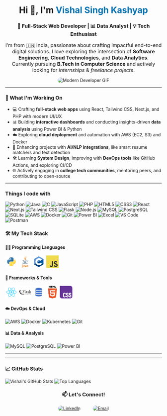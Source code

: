 <!-- Header Section -->
<h1 align="center">
  Hi 👋, I'm <span style="color:#0073b1;"><strong>Vishal Singh Kashyap</strong></span>
</h1>

<h3 align="center">
  🚀 Full-Stack Web Developer | 📊 Data Analyst | 💡 Tech Enthusiast
</h3>

<p align="center" style="max-width: 700px; margin: auto; font-size: 16px;">
  I’m from 🇮🇳 India, passionate about crafting impactful end-to-end digital solutions. I love exploring the intersection of 
  <strong>Software Engineering</strong>, <strong>Cloud Technologies</strong>, and <strong>Data Analytics</strong>. <br/>
  Currently pursuing <strong>B.Tech in Computer Science</strong> and actively looking for <em>internships</em> & <em>freelance projects</em>.
</p>

<!-- GIF (updated to a cleaner, modern style) -->
<p align="center">
  <img src="https://media.giphy.com/media/qgQUggAC3Pfv687qPC/giphy.gif" 
       alt="Modern Developer GIF" width="480" height="300" style="border-radius: 10px;" />
</p>


---

### 🚀 What I'm Working On

- 💻 Crafting **full-stack web apps** using React, Tailwind CSS, Next.js, and PHP with modern UI/UX
- 📊 Building **interactive dashboards** and conducting insights-driven **data analysis** using Power BI & Python
- ☁️ Exploring **cloud deployment** and automation with AWS (EC2, S3) and Docker
- 🧠 Enhancing projects with **AI/NLP integrations**, like smart resume matchers and text detection
- 🛠️ Learning **System Design**, improving with **DevOps tools** like GitHub Actions, and exploring CI/CD
- 🌐 Actively engaging in **college tech communities**, mentoring peers, and contributing to open-source


---
<h3>Things I code with</h3>
<p> <!-- Languages --> <img alt="Python" src="https://img.shields.io/badge/-Python-3776AB?style=flat-square&logo=python&logoColor=white" /> <img alt="Java" src="https://img.shields.io/badge/-Java-007396?style=flat-square&logo=java&logoColor=white" /> <img alt="C" src="https://img.shields.io/badge/-C-00599C?style=flat-square&logo=c&logoColor=white" /> <img alt="JavaScript" src="https://img.shields.io/badge/-JavaScript-F7DF1E?style=flat-square&logo=javascript&logoColor=black" /> <img alt="PHP" src="https://img.shields.io/badge/-PHP-777BB4?style=flat-square&logo=php&logoColor=white" /> <!-- Frontend --> <img alt="HTML5" src="https://img.shields.io/badge/-HTML5-E34F26?style=flat-square&logo=html5&logoColor=white" /> <img alt="CSS3" src="https://img.shields.io/badge/-CSS3-1572B6?style=flat-square&logo=css3&logoColor=white" /> <img alt="React" src="https://img.shields.io/badge/-React-61DAFB?style=flat-square&logo=react&logoColor=black" /> <img alt="Next.js" src="https://img.shields.io/badge/-Next.js-000000?style=flat-square&logo=next.js&logoColor=white" /> <img alt="Tailwind CSS" src="https://img.shields.io/badge/-Tailwind_CSS-38B2AC?style=flat-square&logo=tailwind-css&logoColor=white" /> <!-- Backend & Frameworks --> <img alt="Flask" src="https://img.shields.io/badge/-Flask-000000?style=flat-square&logo=flask&logoColor=white" /> <img alt="Node.js" src="https://img.shields.io/badge/-Node.js-339933?style=flat-square&logo=node.js&logoColor=white" /> <!-- Databases --> <img alt="MySQL" src="https://img.shields.io/badge/-MySQL-4479A1?style=flat-square&logo=mysql&logoColor=white" /> <img alt="PostgreSQL" src="https://img.shields.io/badge/-PostgreSQL-336791?style=flat-square&logo=postgresql&logoColor=white" /> <img alt="SQLite" src="https://img.shields.io/badge/-SQLite-003B57?style=flat-square&logo=sqlite&logoColor=white" /> <!-- DevOps & Cloud --> <img alt="AWS" src="https://img.shields.io/badge/-AWS-232F3E?style=flat-square&logo=amazon-aws&logoColor=white" /> <img alt="Docker" src="https://img.shields.io/badge/-Docker-2496ED?style=flat-square&logo=docker&logoColor=white" /> <img alt="Git" src="https://img.shields.io/badge/-Git-F05032?style=flat-square&logo=git&logoColor=white" /> <!-- Data & Visualization --> <img alt="Power BI" src="https://img.shields.io/badge/-Power%20BI-F2C811?style=flat-square&logo=powerbi&logoColor=black" /> <img alt="Excel" src="https://img.shields.io/badge/-Excel-217346?style=flat-square&logo=microsoft-excel&logoColor=white" /> <!-- Tools --> <img alt="VS Code" src="https://img.shields.io/badge/-VS%20Code-007ACC?style=flat-square&logo=visual-studio-code&logoColor=white" /> <img alt="Postman" src="https://img.shields.io/badge/-Postman-FF6C37?style=flat-square&logo=postman&logoColor=white" /> </p>

### 🛠️ My Tech Stack

#### 👨‍💻 Programming Languages
<p align="left">
  <img src="https://raw.githubusercontent.com/github/explore/main/topics/python/python.png" alt="Python" width="40" height="40" />
  <img src="https://raw.githubusercontent.com/github/explore/main/topics/java/java.png" alt="Java" width="40" height="40" />
  <img src="https://raw.githubusercontent.com/github/explore/main/topics/c/c.png" alt="C" width="40" height="40" />
  <img src="https://raw.githubusercontent.com/github/explore/main/topics/javascript/javascript.png" alt="JavaScript" width="40" height="40" />
</p>

#### 🧰 Frameworks & Tools
<p align="left">
  <img src="https://raw.githubusercontent.com/github/explore/main/topics/react/react.png" alt="React" width="40" height="40" />
  <img src="https://raw.githubusercontent.com/github/explore/main/topics/flask/flask.png" alt="Flask" width="40" height="40" />
  <img src="https://raw.githubusercontent.com/github/explore/main/topics/sql/sql.png" alt="SQL" width="40" height="40" />
  <img src="https://raw.githubusercontent.com/github/explore/main/topics/html/html.png" alt="HTML" width="40" height="40" />
  <img src="https://raw.githubusercontent.com/github/explore/main/topics/css/css.png" alt="CSS" width="40" height="40" />
</p>

#### ☁️ DevOps & Cloud
<p align="left">
  <img src="https://www.vectorlogo.zone/logos/amazon_aws/amazon_aws-icon.svg" alt="AWS" width="40" height="40" />
  <img src="https://www.vectorlogo.zone/logos/docker/docker-icon.svg" alt="Docker" width="40" height="40" />
  <img src="https://www.vectorlogo.zone/logos/kubernetes/kubernetes-icon.svg" alt="Kubernetes" width="40" height="40" />
  <img src="https://www.vectorlogo.zone/logos/git-scm/git-scm-icon.svg" alt="Git" width="40" height="40" />
</p>

#### 📊 Data & Analysis
<p align="left">
  <img src="https://www.vectorlogo.zone/logos/mysql/mysql-icon.svg" alt="MySQL" width="40" height="40" />
  <img src="https://www.vectorlogo.zone/logos/postgresql/postgresql-icon.svg" alt="PostgreSQL" width="40" height="40" />
  <img src="https://cdn.worldvectorlogo.com/logos/power-bi.svg" alt="Power BI" width="40" height="40" />
</p>

---



---

### 📈 GitHub Stats

<p align="left">
  <img height="180em" src="https://github-readme-stats.vercel.app/api?username=vishalsiingh&show_icons=true&theme=radical&count_private=true" alt="Vishal's GitHub Stats" />
  
  <img height="180em" src="https://github-readme-stats.vercel.app/api/top-langs/?username=vishalsiingh&layout=compact&langs_count=8&theme=radical" alt="Top Languages" />
</p>


<!-- 📫 Let's Connect Section -->
<!-- 📫 Let's Connect Section -->
<h3 align="center">📫 Let's Connect!</h3> 

<p align="center" style="display: flex; justify-content: center; gap: 40px; flex-wrap: wrap; align-items: center; margin-top: 20px;">

  <!-- LinkedIn -->
  <a href="https://www.linkedin.com/in/vishalsinghkashyap/" target="_blank" title="LinkedIn" style="display: inline-block; transition: transform 0.3s ease;">
    <img src="https://cdn.jsdelivr.net/gh/devicons/devicon/icons/linkedin/linkedin-original.svg" alt="LinkedIn" width="45" height="45" style="border-radius: 10px;" />
  </a>

  <!-- Gmail -->
  <a href="mailto:vishalsinghkashyap44@gmail.com" title="Email" style="display: inline-block; transition: transform 0.3s ease;">
    <img src="https://upload.wikimedia.org/wikipedia/commons/4/4e/Gmail_Icon.png" alt="Email" width="45" height="45" style="border-radius: 10px;" />
  </a>

  <!-- Portfolio -->
  <!--<a href="https://vishalkashyap.netlify.app" target="_blank" title="Portfolio" style="display: inline-block; font-family: 'Segoe UI', sans-serif; font-size: 1.2rem; color: #0073b1; font-weight: 600; text-decoration: none;">
    🌐 Explore My Work
  </a>  -->

</p>
